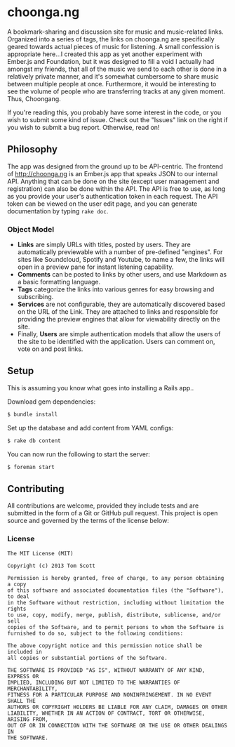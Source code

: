 # choonga.ng

A bookmark-sharing and discussion site for music and music-related
links. Organized into a series of tags, the links on choonga.ng are
specifically geared towards actual pieces of music for listening. A
small confession is appropriate here...I created this app as yet another
experiment with Ember.js and Foundation, but it was designed to fill a
void I actually had amongst my friends, that all of the music we send to
each other is done in a relatively private manner, and it's somewhat
cumbersome to share music between multiple people at once. Furthermore,
it would be interesting to see the volume of people who are transferring
tracks at any given moment. Thus, Choongang.

If you're reading this, you probably have some interest in the code, or
you wish to submit some kind of issue. Check out the "Issues" link on
the right if you wish to submit a bug report. Otherwise, read on!

## Philosophy

The app was designed from the ground up to be API-centric. The frontend
of <http://choonga.ng> is an Ember.js app that speaks JSON to our
internal API. Anything that can be done on the site (except user
management and registration) can also be done within the API.
The API is free to use, as long as you provide your user's
authentication token in each request. The API token can be viewed
on the user edit page, and you can generate documentation by typing
`rake doc`.

### Object Model

- **Links** are simply URLs with titles, posted by users. They are automatically previewable with a number of
  pre-defined "engines". For sites like Soundcloud, Spotify and Youtube,
  to name a few, the links will open in a preview pane for instant
  listening capability.
- **Comments** can be posted to links by other users, and use Markdown as a
  basic formatting language.
- **Tags** categorize the links into various genres for easy browsing and
  subscribing.
- **Services** are not configurable, they are automatically discovered
  based on the URL of the Link. They are attached to links and responsible
  for providing the preview engines that allow for viewability directly on
  the site.
- Finally, **Users** are simple authentication models that allow the
  users of the site to be identified with the application. Users can
  comment on, vote on and post links.

## Setup

This is assuming you know what goes into installing a Rails app..

Download gem dependencies:

```bash
$ bundle install
```

Set up the database and add content from YAML configs:

```bash
$ rake db content
```

You can now run the following to start the server:

```bash
$ foreman start
```

## Contributing

All contributions are welcome, provided they include tests and are
submitted in the form of a Git or GitHub pull request. This project is
open source and governed by the terms of the license below:

### License

    The MIT License (MIT)

    Copyright (c) 2013 Tom Scott

    Permission is hereby granted, free of charge, to any person obtaining a copy
    of this software and associated documentation files (the "Software"), to deal
    in the Software without restriction, including without limitation the rights
    to use, copy, modify, merge, publish, distribute, sublicense, and/or sell
    copies of the Software, and to permit persons to whom the Software is
    furnished to do so, subject to the following conditions:

    The above copyright notice and this permission notice shall be included in
    all copies or substantial portions of the Software.

    THE SOFTWARE IS PROVIDED "AS IS", WITHOUT WARRANTY OF ANY KIND, EXPRESS OR
    IMPLIED, INCLUDING BUT NOT LIMITED TO THE WARRANTIES OF MERCHANTABILITY,
    FITNESS FOR A PARTICULAR PURPOSE AND NONINFRINGEMENT. IN NO EVENT SHALL THE
    AUTHORS OR COPYRIGHT HOLDERS BE LIABLE FOR ANY CLAIM, DAMAGES OR OTHER
    LIABILITY, WHETHER IN AN ACTION OF CONTRACT, TORT OR OTHERWISE, ARISING FROM,
    OUT OF OR IN CONNECTION WITH THE SOFTWARE OR THE USE OR OTHER DEALINGS IN
    THE SOFTWARE.
